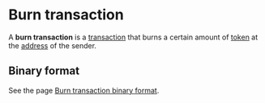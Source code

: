 # Burn transaction

A **burn transaction** is a [transaction](/blockchain/transaction.md) that burns a certain amount of [token](/blockchain/token.md) at the [address](/blockchain/address.md) of the sender.

## Binary format

See the page [Burn transaction binary format](/blockchain/binary-format/transaction-binary-format/burn-transaction-binary-format.md).
